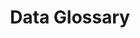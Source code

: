 ---
layout: glossary
menu: glossary
title: Data Glossary
permalink: /data-glossary/
lang: en
ref: data-glossary
languageName: English
---